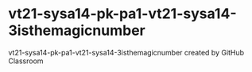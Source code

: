# vt21-sysa14-pk-pa1-vt21-sysa14-3isthemagicnumber
vt21-sysa14-pk-pa1-vt21-sysa14-3isthemagicnumber created by GitHub Classroom
